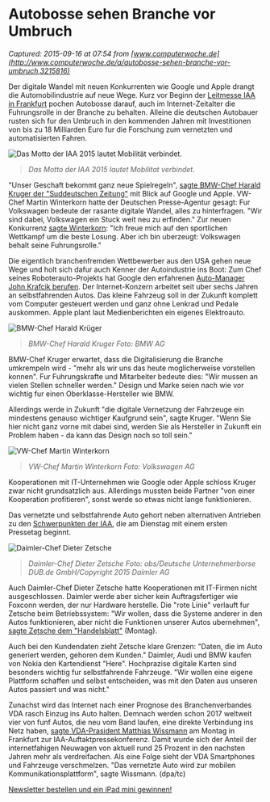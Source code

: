 # Autobosse sehen Branche vor Umbruch

_Captured: 2015-09-16 at 07:54 from [www.computerwoche.de](http://www.computerwoche.de/a/autobosse-sehen-branche-vor-umbruch,3215816)_

Der digitale Wandel mit neuen Konkurrenten wie Google und Apple drangt die Automobilindustrie auf neue Wege. Kurz vor Beginn der [Leitmesse IAA in Frankfurt](http://www.iaa.de/) pochen Autobosse darauf, auch im Internet-Zeitalter die Fuhrungsrolle in der Branche zu behalten. Alleine die deutschen Autobauer rusten sich fur den Umbruch in den kommenden Jahren mit Investitionen von bis zu 18 Milliarden Euro fur die Forschung zum vernetzten und automatisierten Fahren.

![Das Motto der IAA 2015 lautet Mobilität verbindet.](http://images.computerwoche.de/images/computerwoche/bdb/2666732/522x294.jpg)

> _Das Motto der IAA 2015 lautet Mobilitat verbindet._

"Unser Geschaft bekommt ganz neue Spielregeln", [sagte BMW-Chef Harald Kruger der "Suddeutschen Zeitung"](http://www.sueddeutsche.de/wirtschaft/bmw-chef-harald-krueger-unser-geschaeft-bekommt-ganz-neue-spielregeln-1.2646616) mit Blick auf Google und Apple. VW-Chef Martin Winterkorn hatte der Deutschen Presse-Agentur gesagt: Fur Volkswagen bedeute der rasante digitale Wandel, alles zu hinterfragen. "Wir sind dabei, Volkswagen ein Stuck weit neu zu erfinden." Zur neuen Konkurrenz [sagte Winterkorn](http://www.cio.de/a/volkswagen-muss-sich-in-digitaler-revolution-neu-erfinden,3215757): "Ich freue mich auf den sportlichen Wettkampf um die beste Losung. Aber ich bin uberzeugt: Volkswagen behalt seine Fuhrungsrolle."

Die eigentlich branchenfremden Wettbewerber aus den USA gehen neue Wege und holt sich dafur auch Kenner der Autoindustrie ins Boot: Zum Chef seines Roboterauto-Projekts hat Google den erfahrenen [Auto-Manager John Krafcik berufen](http://www.computerwoche.de/a/detroit-veteran-uebernimmt-googles-roboterauto-projekt,3215798). Der Internet-Konzern arbeitet seit uber sechs Jahren an selbstfahrenden Autos. Das kleine Fahrzeug soll in der Zukunft komplett vom Computer gesteuert werden und ganz ohne Lenkrad und Pedale auskommen. Apple plant laut Medienberichten ein eigenes Elektroauto.

![BMW-Chef Harald Krüger](http://images.computerwoche.de/images/computerwoche/bdb/2601095/522x294.jpg)

> _BMW-Chef Harald Kruger Foto: BMW AG_

BMW-Chef Kruger erwartet, dass die Digitalisierung die Branche umkrempeln wird - "mehr als wir uns das heute moglicherweise vorstellen konnen". Fur Fuhrungskrafte und Mitarbeiter bedeute dies: "Wir mussen an vielen Stellen schneller werden." Design und Marke seien nach wie vor wichtig fur einen Oberklasse-Hersteller wie BMW.

Allerdings werde in Zukunft "die digitale Vernetzung der Fahrzeuge ein mindestens genauso wichtiger Kaufgrund sein", sagte Kruger. "Wenn Sie hier nicht ganz vorne mit dabei sind, werden Sie als Hersteller in Zukunft ein Problem haben - da kann das Design noch so toll sein."

![VW-Chef Martin Winterkorn](http://images.computerwoche.de/images/computerwoche/bdb/2599970/522x294.jpg)

> _VW-Chef Martin Winterkorn Foto: Volkswagen AG_

Kooperationen mit IT-Unternehmen wie Google oder Apple schloss Kruger zwar nicht grundsatzlich aus. Allerdings mussten beide Partner "von einer Kooperation profitieren", sonst werde so etwas nicht lange funktionieren.

Das vernetzte und selbstfahrende Auto gehort neben alternativen Antrieben zu den [Schwerpunkten der IAA](http://www.computerwoche.de/a/autobauer-und-silicon-valley-im-wettlauf-um-das-auto-der-zukunft,3215329), die am Dienstag mit einem ersten Pressetag beginnt.

![Daimler-Chef Dieter Zetsche](http://images.computerwoche.de/images/computerwoche/bdb/2666730/522x294.jpg)

> _Daimler-Chef Dieter Zetsche Foto: obs/Deutsche Unternehmerborse DUB.de GmbH/Copyright 2015 Daimler AG_

Auch Daimler-Chef Dieter Zetsche hatte Kooperationen mit IT-Firmen nicht ausgeschlossen. Daimler werde aber sicher kein Auftragsfertiger wie Foxconn werden, der nur Hardware herstelle. Die "rote Linie" verlauft fur Zetsche beim Betriebssystem: "Wir wollen, dass die Systeme anderer in den Autos funktionieren, aber nicht die Funktionen unserer Autos ubernehmen", [sagte Zetsche dem "Handelsblatt"](http://www.handelsblatt.com/my/unternehmen/industrie/daimler-chef-dieter-zetsche-wir-stellen-unsere-autos-auch-der-boesen-seite-zur-verfuegung/12315212.html) (Montag).

Auch bei den Kundendaten zieht Zetsche klare Grenzen: "Daten, die im Auto generiert werden, gehoren dem Kunden." Daimler, Audi und BMW kaufen von Nokia den Kartendienst "Here". Hochprazise digitale Karten sind besonders wichtig fur selbstfahrende Fahrzeuge. "Wir wollen eine eigene Plattform schaffen und selbst entscheiden, was mit den Daten aus unseren Autos passiert und was nicht."

Zunachst wird das Internet nach einer Prognose des Branchenverbandes VDA rasch Einzug ins Auto halten. Demnach werden schon 2017 weltweit vier von funf Autos, die neu vom Band laufen, eine direkte Verbindung ins Netz haben, [sagte VDA-Prasident Matthias Wissmann](http://www.iaa.de/presse/pressemitteilungen/#/pressemitteilung/wissmann-iaa-pkw-startet-mit-210-weltpremieren/446) am Montag in Frankfurt zur IAA-Auftaktpressekonferenz. Damit wurde sich der Anteil der internetfahigen Neuwagen von aktuell rund 25 Prozent in den nachsten Jahren mehr als verdreifachen. Als eine Folge sieht der VDA Smartphones und Fahrzeuge verschmelzen. "Das vernetzte Auto wird zur mobilen Kommunikationsplattform", sagte Wissmann. (dpa/tc)

[Newsletter bestellen und ein iPad mini gewinnen!](http://www.computerwoche.de/p/newsletter,272?newsletter=Hardware&v465=newsletter_ipad_AugSept15_Aktion3_CW)
